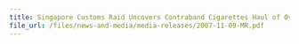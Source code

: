 ```yaml
---
title: Singapore Customs Raid Uncovers Contraband Cigarettes Haul of Over 82,000 Packets 
file_url: /files/news-and-media/media-releases/2007-11-09-MR.pdf
---
```

